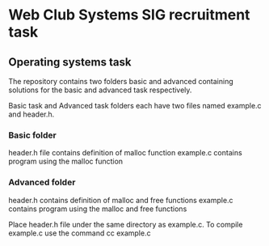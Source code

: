 # Web Club Systems SIG recruitment task
## Operating systems task

The repository contains two folders basic and advanced containing solutions for the basic and advanced task respectively.

Basic task and Advanced task folders each have two files named example.c and header.h. 

### Basic folder
header.h file contains definition of malloc function
example.c contains program using the malloc function

### Advanced folder
header.h contains definition of malloc and free functions
example.c contains program using the malloc and free functions

Place header.h file under the same directory as example.c. To compile example.c use the command cc example.c  
